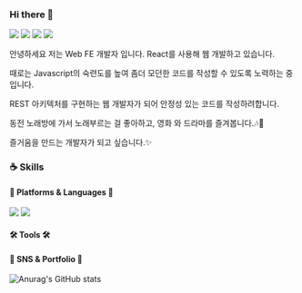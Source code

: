 ### Hi there 👋
<!--
**KIMHUISEUNG/kimhuiseung** is a ✨ _special_ ✨ repository because its `README.md` (this file) appears on your GitHub profile.

Here are some ideas to get you started:

- 🔭 I’m currently working on ...
- 🌱 I’m currently learning ...
- 👯 I’m looking to collaborate on ...
- 🤔 I’m looking for help with ...
- 💬 Ask me about ...
- 📫 How to reach me: ...
- 😄 Pronouns: ...
- ⚡ Fun fact: ...
- shields.io 사용 틀 :<a href="버튼을 눌렀을 때 이동할 링크" target="_blank"><img src="https://img.shields.io/badge/뱃지레이블-배경색?style=뱃지모양&logo=로고&logoColor=로고색상"/></a>
  한글 부분을 바꾸면 됨
-->
<link rel="preconnect" href="https://cdn.jsdelivr.net" />
<link rel="preconnect" href="https://cdn.jsdelivr.net" crossorigin />
<link href="https://cdn.jsdelivr.net/gh/toss/tossface/dist/tossface.css" rel="stylesheet" type="text/css" />



<a href="https://codinghatso.tistory.com/" target="_blank"><img src="https://img.shields.io/badge/Blog-23C346?style=for-the-badge&logo=storyblok&logoColor=FFF"/></a>
<a href="https://www.instagram.com/coding_hatso/" target="_blank"><img src="https://img.shields.io/badge/Instagram-AD23C3?style=for-the-badge&logo=instagram&logoColor=FFF"/></a>
<a href="https://funky-reaper-20b.notion.site/Career-c1841963d6684eb698e621dddcbaf9f4?pvs=4" target="_blank"><img src="https://img.shields.io/badge/Notion-1d1d1d.svg?style=for-the-badge&logo=Notion&logoColor=FFF"/></a>
<a href="mailto:mmorpg3636@naver.com" target="_blank"><img src="https://img.shields.io/badge/mmorpg3636@naver.com-238AC3?style=for-the-badge&logo=gmail&logoColor=FFF"/></a>
<p>안녕하세요 저는 Web FE 개발자 입니다. React를 사용해 웹 개발하고 있습니다.</p>
<p>때로는 Javascript의 숙련도를 높여 좀더 모던한 코드를 작성할 수 있도록 노력하는 중입니다.</p>
<p>REST 아키텍처를 구현하는 웹 개발자가 되어 안정성 있는 코드를 작성하려합니다.</p>

<p>동전 노래방에 가서 노래부르는 걸 좋아하고, 영화 와 드라마를 즐겨봅니다.🎶🍿</p>
<p>즐거움을 만드는 개발자가 되고 싶습니다.✨</p>

### ☕️ Skills
#### 🧩 Platforms & Languages **🧩**
<a href="https://codinghatso.tistory.com/" target="_blank"><img src="https://img.shields.io/badge/Javascript-d1d1d1?style=for-the-badge&logo=storyblok&logoColor=FFF"/></a>
<a href="https://codinghatso.tistory.com/" target="_blank"><img src="https://img.shields.io/badge/React-d1d1d1?style=for-the-badge&logo=storyblok&logoColor=FFF"/></a>


#### 🛠 Tools 🛠

#### 🎨 SNS & Portfolio 🎨


![Anurag's GitHub stats](https://github-readme-stats.vercel.app/api?username=kimhuiseung&show_icons=true&theme=moltack)
